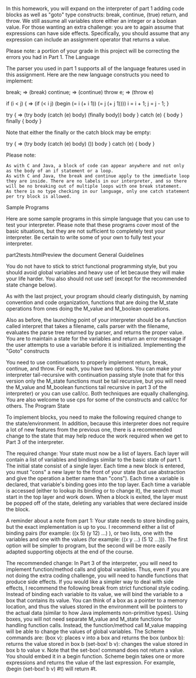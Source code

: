 In this homework, you will expand on the interpreter of part 1 adding code blocks as well as "goto" type constructs: break, continue, (true) return, and throw. We still assume all variables store either an integer or a boolean value. For those wanting an extra challenge: you are to again assume that expressions can have side effects. Specifically, you should assume that any expression can include an assignment operator that returns a value.

Please note: a portion of your grade in this project will be correcting the errors you had in Part 1.
The Language

The parser you used in part 1 supports all of the language features used in this assignment. Here are the new language constructs you need to implement:

break;             =>   (break)
continue;          =>   (continue)
throw e;           =>   (throw e)

if (i < j) {       =>   (if (< i j) (begin (= i (+ i 1)) (= j (+ j 1))))
  i = i + 1;
  j = j - 1;
}

try {                      =>   (try body (catch (e) body) (finally body))
  body
}
catch (e) {
  body
}
finally {
  body
}

Note that either the finally or the catch block may be empty:

try {                     =>  (try body (catch (e) body) ())
  body
}
catch (e) {
  body
}

Please note:

    As with C and Java, a block of code can appear anywhere and not only as the body of an if statement or a loop.
    As with C and Java, the break and continue apply to the immediate loop they are inside. There are no labels in our interpreter, and so there will be no breaking out of multiple loops with one break statement.
    As there is no type checking in our language, only one catch statement per try block is allowed.

Sample Programs

Here are some sample programs in this simple language that you can use to test your interpreter. Please note that these programs cover most of the basic situations, but they are not sufficient to completely test your interpreter. Be certain to write some of your own to fully test your interpreter.

part2tests.htmlPreview the document
General Guidelines

You do not have to stick to strict functional programming style, but you should avoid global variables and heavy use of let because they will make your life harder. You also should not use set! (except for the recommended state change below).

As with the last project, your program should clearly distinguish, by naming convention and code organization, functions that are doing the M_state operations from ones doing the M_value and M_boolean operations.

Also as before, the launching point of your interpreter should be a function called interpret that takes a filename, calls parser with the filename, evaluates the parse tree returned by parser, and returns the proper value. You are to maintain a state for the variables and return an error message if the user attempts to use a variable before it is initialized.
Implementing the "Goto" constructs

You need to use continuations to properly implement return, break, continue, and throw. For each, you have two options. You can make your interpreter tail-recursive with continuation passing style (note that for this version only the M_state functions must be tail recursive, but you will need the M_value and M_boolean functions tail recursive in part 3 of the interpreter) or you can use call/cc. Both techniques are equally challenging. You are also welcome to use cps for some of the constructs and call/cc for others.
The Program State

To implement blocks, you need to make the following required change to the state/environment. In addition, because this interpreter does not require a lot of new features from the previous one, there is a recommended change to the state that may help reduce the work required when we get to Part 3 of the interpreter.

The required change: Your state must now be a list of layers. Each layer will contain a list of variables and bindings similar to the basic state of part 1. The initial state consist of a single layer. Each time a new block is entered, you must "cons" a new layer to the front of your state (but use abstraction and give the operation a better name than "cons"). Each time a variable is declared, that variable's binding goes into the top layer. Each time a variable is accessed (either to lookup its binding or to change it), the search must start in the top layer and work down. When a block is exited, the layer must be popped off of the state, deleting any variables that were declared inside the block.

A reminder about a note from part 1: Your state needs to store binding pairs, but the exact implementation is up to you. I recommend either a list of binding pairs (for example: ((x 5) (y 12) ...) ), or two lists, one with the variables and one with the values (for example: ((x y ...) (5 12 ...))). The first option will be simpler to program, but the second will be more easily adapted supporting objects at the end of the course.

The recommended change: In Part 3 of the interpreter, you will need to implement function/method calls and global variables. Thus, even if you are not doing the extra coding challenge, you will need to handle functions that produce side effects. If you would like a simpler way to deal with side effects, I recommend the following break from strict functional style coding. Instead of binding each variable to its value, we will bind the variable to a box that contains its value. You can think of a box as a pointer to a memory location, and thus the values stored in the environment will be pointers to the actual data (similar to how Java implements non-primitive types). Using boxes, you will not need separate M_value and M_state functions for handling function calls. Instead, the function/method call M_value mapping will be able to change the values of global variables. The Scheme commands are:
(box v): places v into a box and returns the box
(unbox b): returns the value stored in box b
(set-box! b v): changes the value stored in box b to value v.
Note that the set-box! command does not return a value. You should embed it in a begin function. Scheme begin takes one or more expressions and returns the value of the last expression. For example, (begin (set-box! b v) #t) will return #t.
